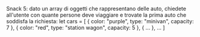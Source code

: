 Snack 5: dato un array di oggetti che rappresentano delle auto, chiedete all'utente con quante persone deve viaggiare e trovate la prima auto che soddisfa la richiesta:
let cars = [
  {
    color: "purple",
    type: "minivan",
    capacity: 7
  },
  {
    color: "red",
    type: "station wagon",
    capacity: 5
  },
  {
    ...
  },
  ...
]